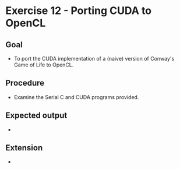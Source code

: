 Exercise 12 - Porting CUDA to OpenCL
====================================

Goal
----
* To port the CUDA implementation of a (naive) version
  of Conway's Game of Life to OpenCL.

Procedure
---------
* Examine the Serial C and CUDA programs provided.

Expected output
---------------
* 

Extension
---------
* 
